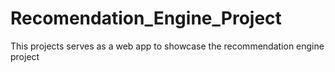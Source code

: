 # Recomendation_Engine_Project
This projects serves as a web app to showcase the recommendation engine project
